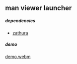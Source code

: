 ## man viewer launcher

##### dependencies

- [zathura](https://github.com/pwmt/zathura)

##### demo

[demo.webm](https://user-images.githubusercontent.com/78869105/215282539-7047ac7b-96b7-4d12-852e-7d18b7333f04.webm)

